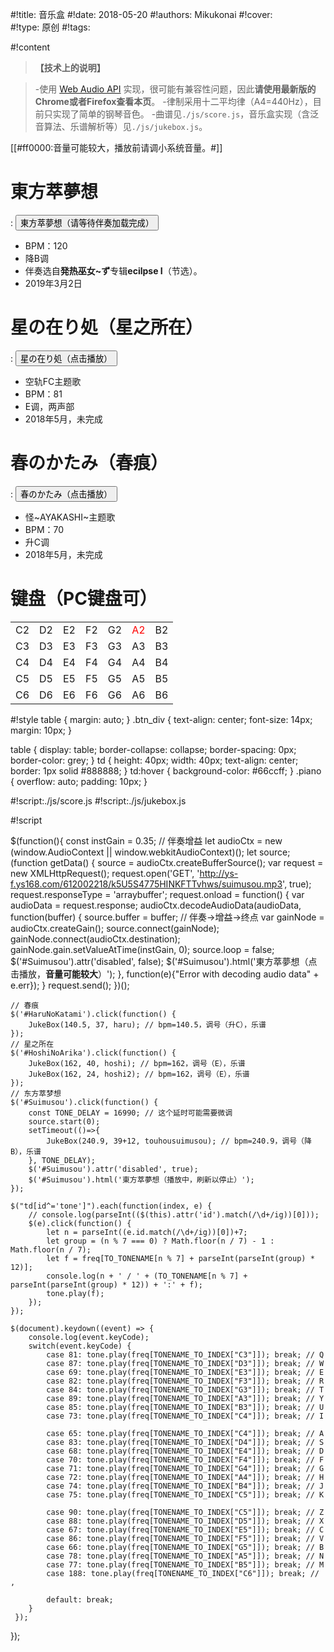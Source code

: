 #!title:    音乐盒
#!date:     2018-05-20
#!authors:  Mikukonai
#!cover:    
#!type:     原创
#!tags:     


#!content

> **【技术上的说明】**

> -使用 [Web Audio API](https://developer.mozilla.org/zh-CN/docs/Web/API/Web_Audio_API) 实现，很可能有兼容性问题，因此**请使用最新版的Chrome或者Firefox查看本页**。
-律制采用十二平均律（A4=440Hz），目前只实现了简单的钢琴音色。
-曲谱见`./js/score.js`，音乐盒实现（含泛音算法、乐谱解析等）见`./js/jukebox.js`。

[[#ff0000:音量可能较大，播放前请调小系统音量。#]]

# 東方萃夢想

: <button id="Suimusou" class="MikumarkButton">東方萃夢想（请等待伴奏加载完成）</button>

- BPM：120
- 降B调
- 伴奏选自**発热巫女~ず**专辑**ecilpse I**（节选）。
- 2019年3月2日

# 星の在り処（星之所在）

: <button id="HoshiNoArika" class="MikumarkButton">星の在り処（点击播放）</button>

- 空轨FC主题歌
- BPM：81
- E调，两声部
- 2018年5月，未完成

# 春のかたみ（春痕）

: <button id="HaruNoKatami" class="MikumarkButton">春のかたみ（点击播放）</button>

- 怪\~AYAKASHI\~主题歌
- BPM：70
- 升C调
- 2018年5月，未完成

# 键盘（PC键盘可）

<div class="piano"><table><tr><td id="tone1">C2</td><td id="tone2">D2</td><td id="tone3">E2</td><td id="tone4">F2</td><td id="tone5">G2</td><td id="tone6"><span style="color:red;">A2</span></td><td id="tone7">B2</td></tr><tr><td id="tone8">C3</td><td id="tone9">D3</td><td id="tone10">E3</td><td id="tone11">F3</td><td id="tone12">G3</td><td id="tone13">A3</td><td id="tone14">B3</td></tr><tr><td id="tone15">C4</td><td id="tone16">D4</td><td id="tone17">E4</td><td id="tone18">F4</td><td id="tone19">G4</td><td id="tone20">A4</td><td id="tone21">B4</td></tr><tr><td id="tone22">C5</td><td id="tone23">D5</td><td id="tone24">E5</td><td id="tone25">F5</td><td id="tone26">G5</td><td id="tone27">A5</td><td id="tone28">B5</td></tr><tr><td id="tone29">C6</td><td id="tone30">D6</td><td id="tone31">E6</td><td id="tone32">F6</td><td id="tone33">G6</td><td id="tone34">A6</td><td id="tone35">B6</td></tr></table></div>


#!style
table {
    margin: auto;
}
.btn_div {
    text-align: center;
    font-size: 14px;
    margin: 10px;
}

table {
    display: table;
    border-collapse: collapse;
    border-spacing: 0px;
    border-color: grey;
}
td {
    height: 40px;
    width: 40px;
    text-align: center;
    border: 1px solid #888888;
}
td:hover {
    background-color: #66ccff;
}
.piano {
    overflow: auto;
    padding: 10px;
}



#!script:./js/score.js
#!script:./js/jukebox.js

#!script

$(function(){
    const instGain = 0.35; // 伴奏增益
    let audioCtx = new (window.AudioContext || window.webkitAudioContext)();
    let source;
    (function getData() {
        source = audioCtx.createBufferSource();
        var request = new XMLHttpRequest();
        request.open('GET', 'http://ys-f.ys168.com/612002218/k5U5S4775HINKFTTvhws/suimusou.mp3', true);
        request.responseType = 'arraybuffer';
        request.onload = function() {
            var audioData = request.response;
            audioCtx.decodeAudioData(audioData, function(buffer) {
                source.buffer = buffer;
                // 伴奏→增益→终点
                var gainNode = audioCtx.createGain();
                source.connect(gainNode);
                gainNode.connect(audioCtx.destination);
                gainNode.gain.setValueAtTime(instGain, 0);
                source.loop = false;
                $('#Suimusou').attr('disabled', false);
                $('#Suimusou').html('東方萃夢想（点击播放，<strong>音量可能较大</strong>）');
            },
            function(e){"Error with decoding audio data" + e.err});
        }
        request.send();
    })();

    // 春痕
    $('#HaruNoKatami').click(function() {
        JukeBox(140.5, 37, haru); // bpm=140.5，调号（升C），乐谱
    });
    // 星之所在
    $('#HoshiNoArika').click(function() {
        JukeBox(162, 40, hoshi); // bpm=162，调号（E），乐谱
        JukeBox(162, 24, hoshi2); // bpm=162，调号（E），乐谱
    });
    // 东方萃梦想
    $('#Suimusou').click(function() {
        const TONE_DELAY = 16990; // 这个延时可能需要微调
        source.start(0);
        setTimeout(()=>{
            JukeBox(240.9, 39+12, touhousuimusou); // bpm=240.9，调号（降B），乐谱
        }, TONE_DELAY);
        $('#Suimusou').attr('disabled', true);
        $('#Suimusou').html('東方萃夢想（播放中，刷新以停止）');
    });
    
    $("td[id^='tone']").each(function(index, e) {
        // console.log(parseInt(($(this).attr('id').match(/\d+/ig))[0]));
        $(e).click(function() {
            let n = parseInt((e.id.match(/\d+/ig))[0])+7;
            let group = (n % 7 === 0) ? Math.floor(n / 7) - 1 : Math.floor(n / 7);
            let f = freq[TO_TONENAME[n % 7] + parseInt(parseInt(group) * 12)];
            console.log(n + ' / ' + (TO_TONENAME[n % 7] + parseInt(parseInt(group) * 12)) + ':' + f);
            tone.play(f);
        });
    });

    $(document).keydown((event) => {
        console.log(event.keyCode);
        switch(event.keyCode) {
            case 81: tone.play(freq[TONENAME_TO_INDEX["C3"]]); break; // Q
            case 87: tone.play(freq[TONENAME_TO_INDEX["D3"]]); break; // W
            case 69: tone.play(freq[TONENAME_TO_INDEX["E3"]]); break; // E
            case 82: tone.play(freq[TONENAME_TO_INDEX["F3"]]); break; // R
            case 84: tone.play(freq[TONENAME_TO_INDEX["G3"]]); break; // T
            case 89: tone.play(freq[TONENAME_TO_INDEX["A3"]]); break; // Y
            case 85: tone.play(freq[TONENAME_TO_INDEX["B3"]]); break; // U
            case 73: tone.play(freq[TONENAME_TO_INDEX["C4"]]); break; // I

            case 65: tone.play(freq[TONENAME_TO_INDEX["C4"]]); break; // A
            case 83: tone.play(freq[TONENAME_TO_INDEX["D4"]]); break; // S
            case 68: tone.play(freq[TONENAME_TO_INDEX["E4"]]); break; // D
            case 70: tone.play(freq[TONENAME_TO_INDEX["F4"]]); break; // F
            case 71: tone.play(freq[TONENAME_TO_INDEX["G4"]]); break; // G
            case 72: tone.play(freq[TONENAME_TO_INDEX["A4"]]); break; // H
            case 74: tone.play(freq[TONENAME_TO_INDEX["B4"]]); break; // J
            case 75: tone.play(freq[TONENAME_TO_INDEX["C5"]]); break; // K

            case 90: tone.play(freq[TONENAME_TO_INDEX["C5"]]); break; // Z
            case 88: tone.play(freq[TONENAME_TO_INDEX["D5"]]); break; // X
            case 67: tone.play(freq[TONENAME_TO_INDEX["E5"]]); break; // C
            case 86: tone.play(freq[TONENAME_TO_INDEX["F5"]]); break; // V
            case 66: tone.play(freq[TONENAME_TO_INDEX["G5"]]); break; // B
            case 78: tone.play(freq[TONENAME_TO_INDEX["A5"]]); break; // N
            case 77: tone.play(freq[TONENAME_TO_INDEX["B5"]]); break; // M
            case 188: tone.play(freq[TONENAME_TO_INDEX["C6"]]); break; // ,

            default: break;
        }
     });
});